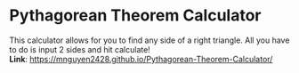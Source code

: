 # Pythagorean Theorem Calculator
This calculator allows for you to find any side of a right triangle. All you have to do is input 2 sides and hit calculate!\
**Link**: https://mnguyen2428.github.io/Pythagorean-Theorem-Calculator/
